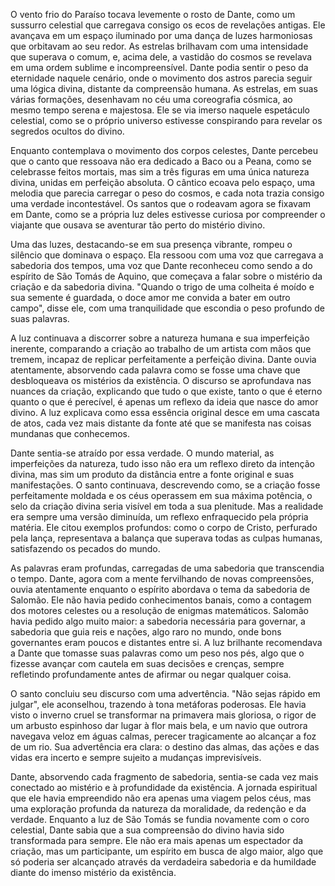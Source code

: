 O vento frio do Paraíso tocava levemente o rosto de Dante, como um sussurro celestial que carregava consigo os ecos de revelações antigas. Ele avançava em um espaço iluminado por uma dança de luzes harmoniosas que orbitavam ao seu redor. As estrelas brilhavam com uma intensidade que superava o comum, e, acima dele, a vastidão do cosmos se revelava em uma ordem sublime e incompreensível. Dante podia sentir o peso da eternidade naquele cenário, onde o movimento dos astros parecia seguir uma lógica divina, distante da compreensão humana. As estrelas, em suas várias formações, desenhavam no céu uma coreografia cósmica, ao mesmo tempo serena e majestosa. Ele se via imerso naquele espetáculo celestial, como se o próprio universo estivesse conspirando para revelar os segredos ocultos do divino.

Enquanto contemplava o movimento dos corpos celestes, Dante percebeu que o canto que ressoava não era dedicado a Baco ou a Peana, como se celebrasse feitos mortais, mas sim a três figuras em uma única natureza divina, unidas em perfeição absoluta. O cântico ecoava pelo espaço, uma melodia que parecia carregar o peso do cosmos, e cada nota trazia consigo uma verdade incontestável. Os santos que o rodeavam agora se fixavam em Dante, como se a própria luz deles estivesse curiosa por compreender o viajante que ousava se aventurar tão perto do mistério divino.

Uma das luzes, destacando-se em sua presença vibrante, rompeu o silêncio que dominava o espaço. Ela ressoou com uma voz que carregava a sabedoria dos tempos, uma voz que Dante reconheceu como sendo a do espírito de São Tomás de Aquino, que começava a falar sobre o mistério da criação e da sabedoria divina. "Quando o trigo de uma colheita é moído e sua semente é guardada, o doce amor me convida a bater em outro campo", disse ele, com uma tranquilidade que escondia o peso profundo de suas palavras.

A luz continuava a discorrer sobre a natureza humana e sua imperfeição inerente, comparando a criação ao trabalho de um artista com mãos que tremem, incapaz de replicar perfeitamente a perfeição divina. Dante ouvia atentamente, absorvendo cada palavra como se fosse uma chave que desbloqueava os mistérios da existência. O discurso se aprofundava nas nuances da criação, explicando que tudo o que existe, tanto o que é eterno quanto o que é perecível, é apenas um reflexo da ideia que nasce do amor divino. A luz explicava como essa essência original desce em uma cascata de atos, cada vez mais distante da fonte até que se manifesta nas coisas mundanas que conhecemos.

Dante sentia-se atraído por essa verdade. O mundo material, as imperfeições da natureza, tudo isso não era um reflexo direto da intenção divina, mas sim um produto da distância entre a fonte original e suas manifestações. O santo continuava, descrevendo como, se a criação fosse perfeitamente moldada e os céus operassem em sua máxima potência, o selo da criação divina seria visível em toda a sua plenitude. Mas a realidade era sempre uma versão diminuída, um reflexo enfraquecido pela própria matéria. Ele citou exemplos profundos: como o corpo de Cristo, perfurado pela lança, representava a balança que superava todas as culpas humanas, satisfazendo os pecados do mundo.

As palavras eram profundas, carregadas de uma sabedoria que transcendia o tempo. Dante, agora com a mente fervilhando de novas compreensões, ouvia atentamente enquanto o espírito abordava o tema da sabedoria de Salomão. Ele não havia pedido conhecimentos banais, como a contagem dos motores celestes ou a resolução de enigmas matemáticos. Salomão havia pedido algo muito maior: a sabedoria necessária para governar, a sabedoria que guia reis e nações, algo raro no mundo, onde bons governantes eram poucos e distantes entre si. A luz brilhante recomendava a Dante que tomasse suas palavras como um peso nos pés, algo que o fizesse avançar com cautela em suas decisões e crenças, sempre refletindo profundamente antes de afirmar ou negar qualquer coisa.

O santo concluiu seu discurso com uma advertência. "Não sejas rápido em julgar", ele aconselhou, trazendo à tona metáforas poderosas. Ele havia visto o inverno cruel se transformar na primavera mais gloriosa, o rigor de um arbusto espinhoso dar lugar à flor mais bela, e um navio que outrora navegava veloz em águas calmas, perecer tragicamente ao alcançar a foz de um rio. Sua advertência era clara: o destino das almas, das ações e das vidas era incerto e sempre sujeito a mudanças imprevisíveis.

Dante, absorvendo cada fragmento de sabedoria, sentia-se cada vez mais conectado ao mistério e à profundidade da existência. A jornada espiritual que ele havia empreendido não era apenas uma viagem pelos céus, mas uma exploração profunda da natureza da moralidade, da redenção e da verdade. Enquanto a luz de São Tomás se fundia novamente com o coro celestial, Dante sabia que a sua compreensão do divino havia sido transformada para sempre. Ele não era mais apenas um espectador da criação, mas um participante, um espírito em busca de algo maior, algo que só poderia ser alcançado através da verdadeira sabedoria e da humildade diante do imenso mistério da existência.